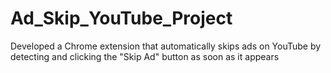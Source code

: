 # Ad_Skip_YouTube_Project
Developed a Chrome extension that automatically skips ads on YouTube by detecting and clicking the "Skip Ad" button as soon as it appears
